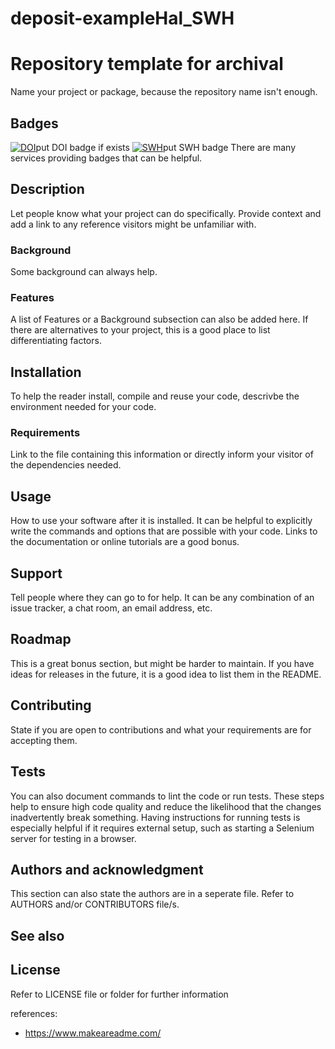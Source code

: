 # deposit-exampleHal_SWH

# Repository template for archival

Name your project or package, because the repository name isn't enough.

## Badges

[![DOI]()]()put DOI badge if exists
[![SWH]()]()put SWH badge
There are many services providing badges that can be helpful.

## Description

Let people know what your project can do specifically. 
Provide context and add a link to any reference visitors might be unfamiliar with. 

### Background

Some background can always help.

### Features

A list of Features or a Background subsection can also be added here. 
If there are alternatives to your project, this is a good place to list differentiating factors.

## Installation

To help the reader install, compile and reuse your code, descrivbe the environment needed 
for your code.


### Requirements 

Link to the file containing this information or directly inform your visitor of the dependencies needed.

## Usage

How to use your software after it is installed.
It can be helpful to explicitly write the commands and options that are possible with your code.
Links to the documentation or online tutorials are a good bonus.

## Support

Tell people where they can go to for help. It can be any combination of an issue tracker, a chat room, an email address, etc.

## Roadmap

This is a great bonus section, but might be harder to maintain.
If you have ideas for releases in the future, it is a good idea to list them in the README.

## Contributing

State if you are open to contributions and what your requirements are for accepting them.

## Tests

You can also document commands to lint the code or run tests. These steps help to ensure high code quality and reduce the likelihood that the changes inadvertently break something. Having instructions for running tests is especially helpful if it requires external setup, such as starting a Selenium server for testing in a browser.

## Authors and acknowledgment

This section can also state the authors are in a seperate file.
Refer to AUTHORS and/or CONTRIBUTORS file/s.

## See also

## License

Refer to LICENSE file or folder for further information


references:

- https://www.makeareadme.com/
